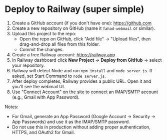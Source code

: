 # Deploy to Railway (super simple)

1. Create a GitHub account (if you don't have one): https://github.com
2. Create a new repository on GitHub (name it `fahad-webmail` or similar).
3. Upload this project to the repo:
   - Open the repo on GitHub, click "Add file" -> "Upload files", then drag-and-drop all files from this folder.
   - Commit the changes.
4. Create a free Railway account: https://railway.app
5. In Railway dashboard click **New Project** → **Deploy from GitHub** → select your repository.
6. Railway will detect Node and run `npm install` and `node server.js`. If asked, set Start Command to `node server.js`.
7. After deploy completes, Railway provides a public URL. Open it and you'll see the webmail UI.
8. Use "Connect Account" on the site to connect an IMAP/SMTP account (e.g., Gmail with App Password).

Notes:
- For Gmail, generate an App Password (Google Account → Security → App Passwords) and use it as the IMAP/SMTP password.
- Do not use this in production without adding proper authentication, HTTPS, and OAuth2 for Gmail.
